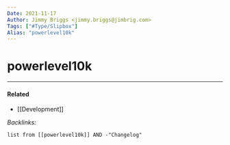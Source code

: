 ```yaml
---
Date: 2021-11-17
Author: Jimmy Briggs <jimmy.briggs@jimbrig.com>
Tags: ["#Type/Slipbox"]
Alias: "powerlevel10k"
---
```


# powerlevel10k

***

#### Related

- [[Development]]

*Backlinks:*

```dataview
list from [[powerlevel10k]] AND -"Changelog"
```